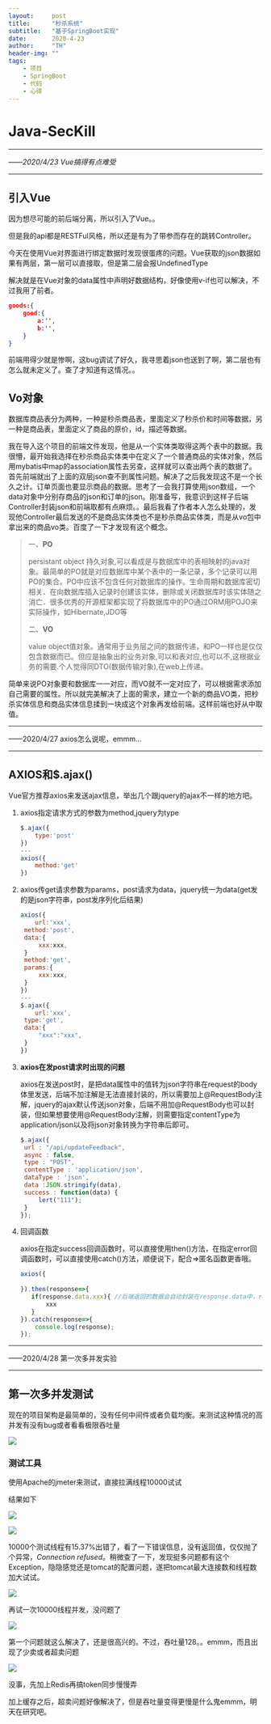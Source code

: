 ```yaml
---
layout:     post
title:      "秒杀系统"
subtitle:   "基于SpringBoot实现"
date:       2020-4-23
author:     "TH"
header-img: ""
tags:
    - 项目
    - SpringBoot
    - 代码
    - 心得
---
```

# Java-SecKill

---

——*2020/4/23*   *Vue搞得有点难受*

---

## 引入Vue

因为想尽可能的前后端分离，所以引入了Vue。。

但是我的api都是RESTFul风格，所以还是有为了带参而存在的跳转Controller。

今天在使用Vue对界面进行绑定数据时发现很蛋疼的问题。Vue获取的json数据如果有两层，第一层可以直接取，但是第二层会报UndefinedType

解决就是在Vue对象的data属性中声明好数据结构，好像使用v-if也可以解决，不过我用了前者。

```json
goods:{
    good:{
        a:'',
        b:'',
    }
}
```

前端用得少就是惨啊，这bug调试了好久，我寻思着json也送到了啊，第二层也有怎么就未定义了。查了才知道有这情况。。

## Vo对象

数据库商品表分为两种，一种是秒杀商品表，里面定义了秒杀价和时间等数据，另一种是商品表，里面定义了商品的原价，id，描述等数据。

我在导入这个项目的前端文件发现，他是从一个实体类取得这两个表中的数据。我很懵，最开始我选择在秒杀商品实体类中在定义了一个普通商品的实体对象，然后用mybatis中map的association属性去另查，这样就可以查出两个表的数据了。首先前端就出了上面的双层json查不到属性问题。解决了之后我发现这不是一个长久之计。订单页面也要显示商品的数据。思考了一会我打算使用json数组，一个data对象中分别存商品的json和订单的json。刚准备写，我意识到这样子后端Controller封装json和前端取都有点麻烦。。最后我看了作者本人怎么处理的，发现他Controller最后发送的不是商品实体类也不是秒杀商品实体类，而是从vo包中拿出来的商品vo类。百度了一下才发现有这个概念。

> 一、**PO**
>
> persistant object 持久对象,可以看成是与数据库中的表相映射的java对象。最简单的PO就是对应数据库中某个表中的一条记录，多个记录可以用PO的集合。PO中应该不包含任何对数据库的操作。生命周期和数据库密切相关．在向数据库插入记录时创建该实体，删除或关闭数据库时该实体随之消亡．很多优秀的开源框架都实现了将数据库中的PO通过ORM用POJO来实际操作，如Hibernate,JDO等
>
> 二、**VO**
>
> value object值对象。通常用于业务层之间的数据传递，和PO一样也是仅仅包含数据而已。但应是抽象出的业务对象,可以和表对应,也可以不,这根据业务的需要.个人觉得同DTO(数据传输对象),在web上传递。

简单来说PO对象要和数据库一一对应，而VO就不一定对应了，可以根据需求添加自己需要的属性。所以就完美解决了上面的需求，建立一个新的商品VO类，把秒杀实体信息和商品实体信息揉到一块成这个对象再发给前端。这样前端也好从中取值。

---

——2020/4/27   axios怎么说呢，emmm...

---



## AXIOS和$.ajax()

Vue官方推荐axios来发送ajax信息，举出几个跟jquery的ajax不一样的地方吧。

1. axios指定请求方式的参数为method,jquery为type

   ```javascript
   $.ajax({
       type:'post'
   })
   ---
   axios({
       method:'get'
   })
   ```

   

2. axios传get请求参数为params，post请求为data，jquery统一为data(get发的是json字符串，post发序列化后结果)

   ```javascript
   axios({
       url:'xxx',
   	method:'post',
   	data:{
   		xxx:xxx,
   	}
   	method:'get',
   	params:{
   		xxx:xxx,
   	}
   })
   ---
   $.ajax({
       url:'xxx',
   	type:'get',
   	data:{
   		"xxx":"xxx",
   	}
   })
   ```

   

3. **axios在发post请求时出现的问题**

   axios在发送post时，是把data属性中的值转为json字符串在request的body体里发送，后端不加注解是无法直接封装的，所以需要加上@RequestBody注解，jquery的ajax默认传送json对象，后端不用加@RequestBody也可以封装，但如果想要使用@RequestBody注解，则需要指定contentType为application/json以及将json对象转换为字符串后即可。

   ```javascript
   $.ajax({
   	url : "/api/updateFeedback",
   	async : false,
   	type : "POST",
   	contentType : 'application/json',
   	dataType : 'json',
   	data :JSON.stringify(data),
   	success : function(data) {
   		lert("111");
   	}
   });
   ```

   

4. 回调函数

   axios在指定success回调函数时，可以直接使用then()方法，在指定error回调函数时，可以直接使用catch()方法，顺便说下，配合=>匿名函数更香哦。

   ```javascript
   axios({
       
   }).then(response=>{
      if(response.data.xxx){ //后端返回的数据会自动封装在response.data中，response里还有status这种属性
          xxx
      }   
   }).catch(response=>{
       console.log(response);
   });
   ```

---

——2020/4/28    第一次多并发实验

---

## 第一次多并发测试

现在的项目架构是最简单的，没有任何中间件或者负载均衡。来测试这种情况的高并发有没有bug或者看看极限吞吐量

![](/img/seckill/问题01-最初项目架构.png)

### 测试工具

使用Apache的jmeter来测试，直接拉满线程10000试试

结果如下

![](/img/seckill/问题1-03.jpg)

![](/img/seckill/问题1-02.jpg)

10000个测试线程有15.37%出错了，看了一下错误信息，没有返回值，仅仅抛了个异常，*Connection refused*。稍微查了一下，发现挺多问题都有这个Exception，隐隐感觉还是tomcat的配置问题，遂把tomcat最大连接数和线程数加大试试。

![](/img/seckill/问题1解决方法.jpg)

再试一次10000线程并发，没问题了

![](/img/seckill/问题1解决.jpg)

第一个问题就这么解决了，还是很高兴的。不过，吞吐量128。。emmm，而且出现了少卖或者超卖问题

![](/img/seckill/问题1-01.jpg)

没事，先加上Redis再搞token同步慢慢弄

加上缓存之后，超卖问题好像解决了，但是吞吐量变得更慢是什么鬼emmm，明天在研究吧。

